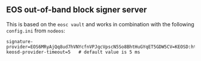 EOS out-of-band block signer server
-----------------------------------

This is based on the `eosc vault` and works in combination with the
following `config.ini` from `nodeos`:

```
signature-provider=EOS6MRyAjQq8ud7hVNYcfnVPJqcVpscN5So8BhtHuGYqET5GDW5CV=KEOSD:http://localhost:6666/v1/wallet/sign_digest
keosd-provider-timeout=5   # default value is 5 ms
```
